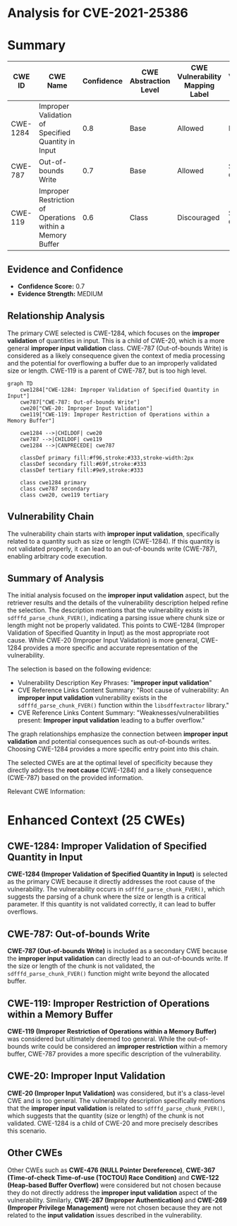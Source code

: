 # Analysis for CVE-2021-25386

# Summary
| CWE ID    | CWE Name                                                        | Confidence | CWE Abstraction Level | CWE Vulnerability Mapping Label | CWE-Vulnerability Mapping Notes |
| --------- | --------------------------------------------------------------- | ---------- | ----------------------- | ------------------------------- | --------------------------------- |
| CWE-1284  | Improper Validation of Specified Quantity in Input              | 0.8        | Base                    | Allowed                         | Primary CWE                       |
| CWE-787   | Out-of-bounds Write                                            | 0.7        | Base                    | Allowed                         | Secondary Candidate               |
| CWE-119   | Improper Restriction of Operations within a Memory Buffer       | 0.6        | Class                   | Discouraged                     | Secondary Candidate               |

## Evidence and Confidence

*   **Confidence Score:** 0.7
*   **Evidence Strength:** MEDIUM

## Relationship Analysis
The primary CWE selected is CWE-1284, which focuses on the **improper validation** of quantities in input. This is a child of CWE-20, which is a more general **improper input validation** class. CWE-787 (Out-of-bounds Write) is considered as a likely consequence given the context of media processing and the potential for overflowing a buffer due to an improperly validated size or length. CWE-119 is a parent of CWE-787, but is too high level.

```mermaid
graph TD
    cwe1284["CWE-1284: Improper Validation of Specified Quantity in Input"]
    cwe787["CWE-787: Out-of-bounds Write"]
    cwe20["CWE-20: Improper Input Validation"]
    cwe119["CWE-119: Improper Restriction of Operations within a Memory Buffer"]

    cwe1284 -->|CHILDOF| cwe20
    cwe787 -->|CHILDOF| cwe119
    cwe1284 -->|CANPRECEDE| cwe787

    classDef primary fill:#f96,stroke:#333,stroke-width:2px
    classDef secondary fill:#69f,stroke:#333
    classDef tertiary fill:#9e9,stroke:#333

    class cwe1284 primary
    class cwe787 secondary
    class cwe20, cwe119 tertiary
```

## Vulnerability Chain
The vulnerability chain starts with **improper input validation**, specifically related to a quantity such as size or length (CWE-1284). If this quantity is not validated properly, it can lead to an out-of-bounds write (CWE-787), enabling arbitrary code execution.

## Summary of Analysis
The initial analysis focused on the **improper input validation** aspect, but the retriever results and the details of the vulnerability description helped refine the selection. The description mentions that the vulnerability exists in `sdfffd_parse_chunk_FVER()`, indicating a parsing issue where chunk size or length might not be properly validated. This points to CWE-1284 (Improper Validation of Specified Quantity in Input) as the most appropriate root cause. While CWE-20 (Improper Input Validation) is more general, CWE-1284 provides a more specific and accurate representation of the vulnerability.

The selection is based on the following evidence:

*   Vulnerability Description Key Phrases: "**improper input validation**"
*   CVE Reference Links Content Summary: "Root cause of vulnerability: An **improper input validation** vulnerability exists in the `sdfffd_parse_chunk_FVER()` function within the `libsdffextractor` library."
*   CVE Reference Links Content Summary: "Weaknesses/vulnerabilities present: **Improper input validation** leading to a buffer overflow."

The graph relationships emphasize the connection between **improper input validation** and potential consequences such as out-of-bounds writes. Choosing CWE-1284 provides a more specific entry point into this chain.

The selected CWEs are at the optimal level of specificity because they directly address the **root cause** (CWE-1284) and a likely consequence (CWE-787) based on the provided information.

Relevant CWE Information:

# Enhanced Context (25 CWEs)

## CWE-1284: Improper Validation of Specified Quantity in Input
**CWE-1284 (Improper Validation of Specified Quantity in Input)** is selected as the primary CWE because it directly addresses the root cause of the vulnerability. The vulnerability occurs in `sdfffd_parse_chunk_FVER()`, which suggests the parsing of a chunk where the size or length is a critical parameter. If this quantity is not validated correctly, it can lead to buffer overflows.

## CWE-787: Out-of-bounds Write
**CWE-787 (Out-of-bounds Write)** is included as a secondary CWE because the **improper input validation** can directly lead to an out-of-bounds write. If the size or length of the chunk is not validated, the `sdfffd_parse_chunk_FVER()` function might write beyond the allocated buffer.

## CWE-119: Improper Restriction of Operations within a Memory Buffer
**CWE-119 (Improper Restriction of Operations within a Memory Buffer)** was considered but ultimately deemed too general. While the out-of-bounds write could be considered an **improper restriction** within a memory buffer, CWE-787 provides a more specific description of the vulnerability.

## CWE-20: Improper Input Validation
**CWE-20 (Improper Input Validation)** was considered, but it's a class-level CWE and is too general. The vulnerability description specifically mentions that the **improper input validation** is related to `sdfffd_parse_chunk_FVER()`, which suggests that the quantity (size or length) of the chunk is not validated. CWE-1284 is a child of CWE-20 and more precisely describes this scenario.

## Other CWEs
Other CWEs such as **CWE-476 (NULL Pointer Dereference)**, **CWE-367 (Time-of-check Time-of-use (TOCTOU) Race Condition)** and **CWE-122 (Heap-based Buffer Overflow)** were considered but not chosen because they do not directly address the **improper input validation** aspect of the vulnerability. Similarly, **CWE-287 (Improper Authentication)** and **CWE-269 (Improper Privilege Management)** were not chosen because they are not related to the **input validation** issues described in the vulnerability.